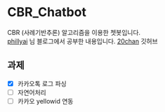 # CBR_Chatbot
CBR (사례기반추론) 알고리즘을 이용한 쳇봇입니다.  
[phillyai](https://github.com/phillyai) 님 블로그에서 공부한 내용입니다.
[20chan](https://github.com/20chan/ChatBot) 깃허브 

## 과제
- [x] 카카오톡 로그 파싱
- [ ] 자연어처리
- [ ] 카카오 yellowid 연동
